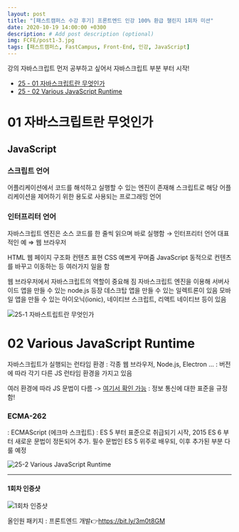 ```yaml
---
layout: post
title: "[패스트캠퍼스 수강 후기] 프론트엔드 인강 100% 환급 챌린지 1회차 미션"
date: 2020-10-19 14:00:00 +0300
description: # Add post description (optional)
img: FCFE/post1-3.jpg
tags: [패스트캠퍼스, FastCampus, Front-End, 인강, JavaScript]
---
```


강의
자바스크립트 먼저 공부하고 싶어서 자바스크립트 부분 부터 시작!

- [25 - 01 자바스크립트란 무엇인가](#01-자바스크립트란-무엇인가)
- [25 - 02 Various JavaScript Runtime](#02-Various-JavaScript-Runtime)


# 01 자바스크립트란 무엇인가

## JavaScript

### 스크립트 언어
어플리케이션에서 코드를 해석하고 실행할 수 있는 엔진이 존재해 스크립트로 해당 어플리케이션을 제어하기 위한 용도로 사용되는 프로그래밍 언어

### 인터프리터 언어
자바스크립트 엔진은 소스 코드를 한 줄씩 읽으며 바로 실행함 → 인터프리터 언어 
대표적인 예 ⇒ 웹 브라우저

HTML 웹 페이지 구조화 컨텐츠 표현
CSS 예쁘게 꾸며줌
JavaScript 동적으로 컨텐츠를 바꾸고 이동하는 등 여러가지 일을 함

웹 브라우저에서 자바스크립트의 역할이 중요해 짐
자바스크립트 엔진을 이용해 서버사이드 앱을 만들 수 있는 node.js 등장
데스크탑 앱을 만들 수 있는 일렉트론이 있음
모바일 앱을 만들 수 있는 아이오닉(ionic), 네이티브 스크립트, 리액트 네이티브 등이 있음

![25-1 자바스트립트란 무엇인가]({{site.baseurl}}/assets/img/FCFE/post1-1.png)

# 02 Various JavaScript Runtime

자바스크립트가 실행되는 런타임 환경
: 각종 웹 브라우저, Node.js, Electron ...
: 버전에 따라 각기 다른 JS 런타임 환경을 가지고 있음


여러 환경에 따라 JS 문법이 다름 -> [여기서 확인 가능](https://www.ecma-international.org/)
: 정보 통신에 대한 표준을 규정함!

### ECMA-262
: ECMAScript (에크마 스크립트)
: ES 5 부터 표준으로 취급되기 시작, 2015 ES 6 부터 새로운 문법이 정돈되어 추가.
필수 문법인 ES 5 위주로 배우되, 이후 추가된 부분 다룰 예정

![25-2 Various JavaScript Runtime]({{site.baseurl}}/assets/img/FCFE/post1-2.png)

*****

#### 1회차 인증샷
![1회차 인증샷]({{site.baseurl}}/assets/img/FCFE/post1-3.jpg)

올인원 패키지 : 프론트엔드 개발👉https://bit.ly/3m0t8GM